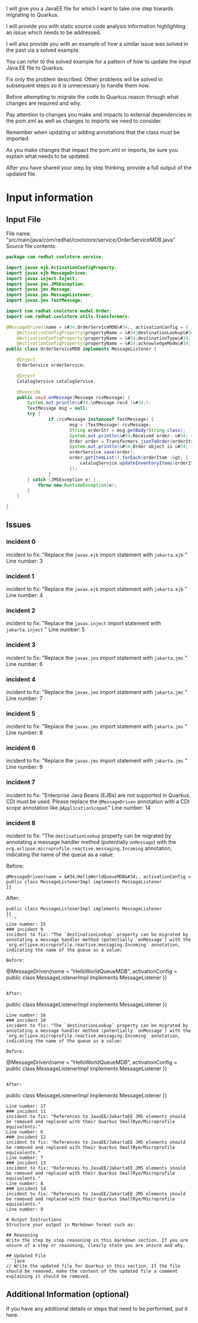 I will give you a JavaEE file for which I want to take one step towards migrating to Quarkus.

I will provide you with static source code analysis information highlighting an issue which needs to be addressed.

I will also provide you with an example of how a similar issue was solved in the past via a solved example.

You can refer to the solved example for a pattern of how to update the input Java EE file to Quarkus.

Fix only the problem described. Other problems will be solved in subsequent steps so it is unnecessary to handle them now.

Before attempting to migrate the code to Quarkus reason through what changes are required and why.

Pay attention to changes you make and impacts to external dependencies in the pom.xml as well as changes to imports we need to consider.

Remember when updating or adding annotations that the class must be imported.

As you make changes that impact the pom.xml or imports, be sure you explain what needs to be updated.

After you have shared your step by step thinking, provide a full output of the updated file.

# Input information

## Input File

File name: "src/main/java/com/redhat/coolstore/service/OrderServiceMDB.java"
Source file contents:
```java
package com.redhat.coolstore.service;

import javax.ejb.ActivationConfigProperty;
import javax.ejb.MessageDriven;
import javax.inject.Inject;
import javax.jms.JMSException;
import javax.jms.Message;
import javax.jms.MessageListener;
import javax.jms.TextMessage;

import com.redhat.coolstore.model.Order;
import com.redhat.coolstore.utils.Transformers;

@MessageDriven(name = &#34;OrderServiceMDB&#34;, activationConfig = {
	@ActivationConfigProperty(propertyName = &#34;destinationLookup&#34;, propertyValue = &#34;topic/orders&#34;),
	@ActivationConfigProperty(propertyName = &#34;destinationType&#34;, propertyValue = &#34;javax.jms.Topic&#34;),
	@ActivationConfigProperty(propertyName = &#34;acknowledgeMode&#34;, propertyValue = &#34;Auto-acknowledge&#34;)})
public class OrderServiceMDB implements MessageListener { 

	@Inject
	OrderService orderService;

	@Inject
	CatalogService catalogService;

	@Override
	public void onMessage(Message rcvMessage) {
		System.out.println(&#34;\nMessage recd !&#34;);
		TextMessage msg = null;
		try {
				if (rcvMessage instanceof TextMessage) {
						msg = (TextMessage) rcvMessage;
						String orderStr = msg.getBody(String.class);
						System.out.println(&#34;Received order: &#34; + orderStr);
						Order order = Transformers.jsonToOrder(orderStr);
						System.out.println(&#34;Order object is &#34; + order);
						orderService.save(order);
						order.getItemList().forEach(orderItem -&gt; {
							catalogService.updateInventoryItems(orderItem.getProductId(), orderItem.getQuantity());
						});
				}
		} catch (JMSException e) {
			throw new RuntimeException(e);
		}
	}

}
```

## Issues

### incident 0
incident to fix: "Replace the `javax.ejb` import statement with `jakarta.ejb` "
Line number: 3
### incident 1
incident to fix: "Replace the `javax.ejb` import statement with `jakarta.ejb` "
Line number: 4
### incident 2
incident to fix: "Replace the `javax.inject` import statement with `jakarta.inject` "
Line number: 5
### incident 3
incident to fix: "Replace the `javax.jms` import statement with `jakarta.jms` "
Line number: 6
### incident 4
incident to fix: "Replace the `javax.jms` import statement with `jakarta.jms` "
Line number: 7
### incident 5
incident to fix: "Replace the `javax.jms` import statement with `jakarta.jms` "
Line number: 8
### incident 6
incident to fix: "Replace the `javax.jms` import statement with `jakarta.jms` "
Line number: 9
### incident 7
incident to fix: "Enterprise Java Beans (EJBs) are not supported in Quarkus. CDI must be used.
 Please replace the `@MessageDriven` annotation with a CDI scope annotation like `@ApplicationScoped`."
Line number: 14
### incident 8
incident to fix: "The `destinationLookup` property can be migrated by annotating a message handler method (potentially `onMessage`) with the
 `org.eclipse.microprofile.reactive.messaging.Incoming` annotation, indicating the name of the queue as a value:
 
 Before:
 ```
 @MessageDriven(name = &#34;HelloWorldQueueMDB&#34;, activationConfig = 
 public class MessageListenerImpl implements MessageListener 
 }}
 ```
 
 After:
 ```
 public class MessageListenerImpl implements MessageListener 
 }}
 ```"
Line number: 15
### incident 9
incident to fix: "The `destinationLookup` property can be migrated by annotating a message handler method (potentially `onMessage`) with the
 `org.eclipse.microprofile.reactive.messaging.Incoming` annotation, indicating the name of the queue as a value:
 
 Before:
 ```
 @MessageDriven(name = &#34;HelloWorldQueueMDB&#34;, activationConfig = 
 public class MessageListenerImpl implements MessageListener 
 }}
 ```
 
 After:
 ```
 public class MessageListenerImpl implements MessageListener 
 }}
 ```"
Line number: 16
### incident 10
incident to fix: "The `destinationLookup` property can be migrated by annotating a message handler method (potentially `onMessage`) with the
 `org.eclipse.microprofile.reactive.messaging.Incoming` annotation, indicating the name of the queue as a value:
 
 Before:
 ```
 @MessageDriven(name = &#34;HelloWorldQueueMDB&#34;, activationConfig = 
 public class MessageListenerImpl implements MessageListener 
 }}
 ```
 
 After:
 ```
 public class MessageListenerImpl implements MessageListener 
 }}
 ```"
Line number: 17
### incident 11
incident to fix: "References to JavaEE/JakartaEE JMS elements should be removed and replaced with their Quarkus SmallRye/Microprofile equivalents."
Line number: 6
### incident 12
incident to fix: "References to JavaEE/JakartaEE JMS elements should be removed and replaced with their Quarkus SmallRye/Microprofile equivalents."
Line number: 7
### incident 13
incident to fix: "References to JavaEE/JakartaEE JMS elements should be removed and replaced with their Quarkus SmallRye/Microprofile equivalents."
Line number: 8
### incident 14
incident to fix: "References to JavaEE/JakartaEE JMS elements should be removed and replaced with their Quarkus SmallRye/Microprofile equivalents."
Line number: 9

# Output Instructions
Structure your output in Markdown format such as:

## Reasoning
Write the step by step reasoning in this markdown section. If you are unsure of a step or reasoning, clearly state you are unsure and why.

## Updated File
```java
// Write the updated file for Quarkus in this section. If the file should be removed, make the content of the updated file a comment explaining it should be removed.
```

## Additional Information (optional)

If you have any additional details or steps that need to be performed, put it here.

